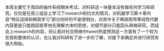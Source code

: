 本周主要忙于周四的操作系统期末考试，对科研这一块基本没有做任何学习和研究。仅仅是在周三组会上学习了research和扫文的情况，对机器学习第十章内容“特征选择和稀疏学习”部分则听的不是很明白，对其中关于稀疏矩阵等线性代数内容更是只能囫囵吞枣地先理解大体的思想，对细节部分只能回头再做研究。而组会上research的内容，则让我对社交网络中tweet热度预测这一方面有了一个较为宏观和整体的认识，也让我对科研有了进一步的了解，对接下来确定并进行研究有很大帮助。
